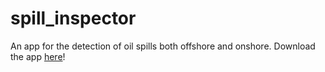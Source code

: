 # spill_inspector
 An app for the detection of oil spills both offshore and onshore. Download the app [here](https://drive.google.com/file/d/1QcFrFCcLCAEpT2CKoGUuFvU_PWX_PJ77/view?usp=sharing)!

